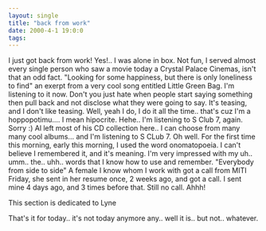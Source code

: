 ```yaml
---
layout: single
title: "back from work"
date: 2000-4-1 19:0:0
tags: 
---
```


I just got back from work! Yes!.. I was alone in box. Not fun, I served almost every single person who saw a movie today a Crystal Palace Cinemas, isn't that an odd fact. "Looking for some happiness, but there is only loneliness to find" an exerpt from a very cool song entitled Little Green Bag. I'm listening to it now. Don't you just hate when people start saying something then pull back and not disclose what they were going to say. It's teasing, and I don't like teasing. Well, yeah I do, I do it all the time.. that's cuz I'm a hoppopotimu.... I mean hipocrite. Hehe.. I'm listening to S Club 7, again. Sorry :) Al left most of his CD collection here.. I can choose from many many cool albums... and I'm listening to S CLub 7. Oh well. For the first time this morning, early this morning, I used the word onomatopoeia. I can't believe I remembered it, and it's meaning. I'm very impressed with my uh.. umm.. the.. uhh.. words that I know how to use and remember. "Everybody from side to side" A female I know whom I work with got a call from MITI Friday, she sent in her resume once, 2 weeks ago, and got a call. I sent mine 4 days ago, and 3 times before that. Still no call. Ahhh!



This section is dedicated to Lyne


That's it for today.. it's not today anymore any.. well it is.. but not.. whatever.

